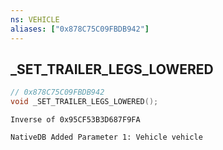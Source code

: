 ```yaml
---
ns: VEHICLE
aliases: ["0x878C75C09FBDB942"]
---
```

## _SET_TRAILER_LEGS_LOWERED

```c
// 0x878C75C09FBDB942
void _SET_TRAILER_LEGS_LOWERED();
```

```
Inverse of 0x95CF53B3D687F9FA
```

```
NativeDB Added Parameter 1: Vehicle vehicle
```

